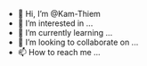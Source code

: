 - 👋 Hi, I’m @Kam-Thiem
- 👀 I’m interested in ...
- 🌱 I’m currently learning ...
- 💞️ I’m looking to collaborate on ...
- 📫 How to reach me ...

<!---
Kam-Thiem/Kam-Thiem is a ✨ special ✨ repository because its `README.md` (this file) appears on your GitHub profile.
You can click the Preview link to take a look at your changes.
--->
